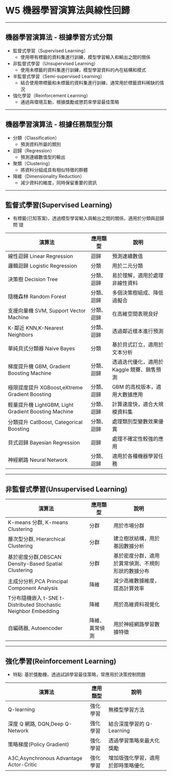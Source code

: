 # W5 機器學習演算法與線性回歸

---

## 機器學習演算法 - 根據學習方式分類

- 監督式學習（Supervised Learning）
    - 使用帶有標籤的資料集進行訓練，模型學習輸入和輸出之間的關係
- 非監督式學習（Unsupervised Learning）
    - 使用未標籤的資料集進行訓練，模型學習資料的內在結構和模式
- 半監督式學習（Semi-supervised Learning）
    - 結合使用帶標籤和未標籤的資料集進行訓練，通常用於標籤資料稀缺的情況
- 強化學習（Reinforcement Learning）
    - 通過與環境互動，根據獎勵或懲罰來學習最佳策略


---

## 機器學習演算法 - 根據任務類型分類

- 分類（Classification）
    - 預測資料所屬的類別
- 迴歸（Regression）
    - 預測連續數值型的輸出
- 聚類（Clustering）
    - 將資料分組成具有相似特徵的群體
- 降維（Dimensionality Reduction）
    - 減少資料的維度，同時保留重要的資訊


---

## 監督式學習(Supervised Learning)

- 有標籤(已知答案)，透過模型學習輸入與輸出之間的關係，適用於分類與迴歸問ˋ提

| 演算法 | 應用類型 | 說明 | 
| --- | --- | --- |
| 線性迴歸 Linear Regression | 迴歸 | 預測連續數值 | 
| 邏輯迴歸 Logistic Regression | 分類 | 用於二元分類 | 
| 決策樹 Decision Tree | 分類、迴歸 | 易於理解，適用於處理非線性資料 | 
| 隨機森林 Random Forest | 分類、迴歸 | 多個決策樹組成、降低過擬合 |
| 支援向量機 SVM, Support Vector Machine | 分類、迴歸 | 在高維空間表現良好 |
| K-鄰近 KNN,K-Nearest Neighbors | 分類、迴歸 | 透過鄰近樣本進行預測 |
| 單純貝式分類器 Naive Bayes | 分類 | 基於貝式訂立，適用於文本分析 | 
| 梯度提升機 GBM, Gradient Boosting Machine | 分類、迴歸 | 透過迭代優化，適用於 Kaggle 競賽、銷售預測 |
| 極限提度提升 XGBoost,eXtreme Gradient Boosting | 分類、迴歸 | GBM 的高校版本，適用大數據應用 |
| 輕量提升機 LightGBM, Light Gradient Boosting Machine | 分類、迴歸 | 計算速度快，適合大規模資料集 |
| 分類提升 CatBoost, Categorical Boosting | 分類、迴歸 | 處理類別型變數效果優異 |
| 貝式迴歸 Bayesian Regression | 迴歸 | 處理不確定性較強的應用 |
| 神經網路 Neural Network | 分類、迴歸 | 適用於各種機器學習任務 |

---

## 非監督式學習(Unsupervised Learning)

| 演算法 | 應用類型 | 說明 | 
| --- | --- | --- |
| K-means 分群, K-means Clustering | 分群 | 用於市場分群 |
| 層次型分群, Hierarchical Clustering | 分群 | 建立樹狀結構，用於基因數據分析 |
| 基於密度分群,DBSCAN Density-Based Spatial Clustering | 分群 | 基於密度分群，適用於異常偵測、不規則形狀的數據分布 |
| 主成分分析,PCA Principal Component Analysis | 降維 | 減少高維數據維度，提高計算效率 |
| T分布隨機嵌入 t-SNE t-Distributed Stochastic Neighbor Embedding | 降維 | 用於高維資料視覺化 |
| 自編碼器, Autoencoder | 降維、異常偵測 | 用於神經網路學習數據特徵 |

---

## 強化學習(Reinforcement Learning)

- 特點: 基於獎勵機，透過試誤學習最佳策略，常應用於決策控制問題

| 演算法 | 應用類型 | 說明 | 
| --- | --- | --- |
| Q-learning | 強化學習 | 無模型學習方法|
| 深度 Q 網路, DQN,Deep Q-Network | 強化學習 | 結合深度學習的 Q-Learning | 
| 策略梯度(Policy Gradient) | 強化學習 | 透過學習策略來最大化獎勵 |
| A3C,Asynchronous Advantage Actor-Critic | 強化學習 | 增加版強化學習，適用於即時策略優化 |